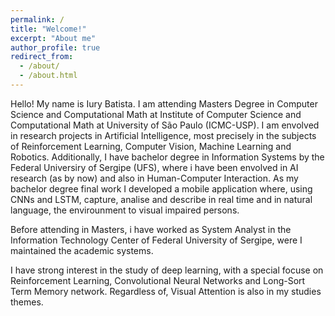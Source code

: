 ```yaml
---
permalink: /
title: "Welcome!"
excerpt: "About me"
author_profile: true
redirect_from: 
  - /about/
  - /about.html
---
```


Hello! My name is Iury Batista. I am attending Masters Degree in Computer Science and Computational Math at Institute of Computer Science and Computational Math at University of São Paulo (ICMC-USP). I am envolved in research projects in Artificial Intelligence, most precisely in the subjects of Reinforcement Learning, Computer Vision, Machine Learning and Robotics. Additionally, I have bachelor degree in Information Systems by the Federal Universiry of Sergipe (UFS), where i have been envolved in AI research (as by now) and also in Human-Computer Interaction. As my bachelor degree final work  I developed a mobile application where, using CNNs and LSTM, capture, analise and describe in real time and in natural language, the envirounment to visual impaired persons.    

Before attending in Masters, i have worked as System Analyst in the Information Technology Center of Federal University of Sergipe, were I maintained the academic systems.

I have strong interest in the study of deep learning, with a special focuse on Reinforcement Learning, Convolutional Neural Networks and Long-Sort Term Memory network. Regardless of, Visual Attention is also in my studies themes. 
